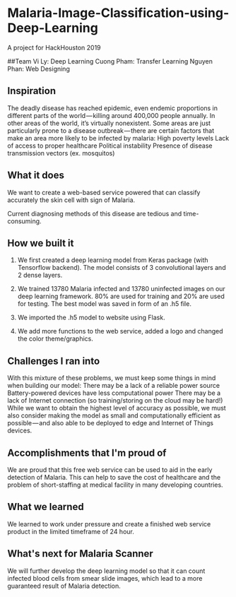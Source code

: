 # Malaria-Image-Classification-using-Deep-Learning
A project for HackHouston 2019 

##Team
Vi Ly: Deep Learning
Cuong Pham: Transfer Learning
 Nguyen Phan: Web Designing

## Inspiration
The deadly disease has reached epidemic, even endemic proportions in different parts of the world — killing around 400,000 people annually. In other areas of the world, it’s virtually nonexistent. Some areas are just particularly prone to a disease outbreak — there are certain factors that make an area more likely to be infected by malaria:
High poverty levels
Lack of access to proper healthcare
Political instability
Presence of disease transmission vectors (ex. mosquitos)

## What it does
We want to create a web-based service powered that can classify accurately the skin cell with sign of Malaria. 

Current diagnosing methods of this disease are tedious and time-consuming.


## How we built it
1. We first created a deep learning model from Keras package (with Tensorflow backend). The model consists of 3 convolutional layers and 2 dense layers.

2. We trained 13780 Malaria infected and 13780 uninfected images on our deep learning framework. 80% are used for training and 20% are used for testing. The best model was saved in form of an .h5 file.

3. We imported the .h5 model to website using Flask.

4. We add more functions to the web service, added a logo and changed the color theme/graphics. 

## Challenges I ran into
With this mixture of these problems, we must keep some things in mind when building our model:
There may be a lack of a reliable power source
Battery-powered devices have less computational power
There may be a lack of Internet connection (so training/storing on the cloud may be hard!)
While we want to obtain the highest level of accuracy as possible, we must also consider making the model as small and computationally efficient as possible — and also able to be deployed to edge and Internet of Things devices.

## Accomplishments that I'm proud of
We are proud that this free web service can be used to aid in the early detection of Malaria. This can help to save the cost of healthcare and the problem of short-staffing at medical facility in many developing countries. 

## What we learned
We learned to work under pressure and create a finished web service product in the limited timeframe of 24 hour.

## What's next for Malaria Scanner
We will further develop the deep learning model so that it can count infected blood cells from smear slide images, which lead to a more guaranteed result of Malaria detection.
